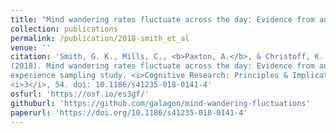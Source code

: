 ```yaml
---
title: "Mind wandering rates fluctuate across the day: Evidence from an experience sampling study"
collection: publications
permalink: /publication/2018-smith_et_al
venue: ''
citation: 'Smith, G. K., Mills, C., <b>Paxton, A.</b>, & Christoff, K.
(2018). Mind wandering rates fluctuate across the day: Evidence from an
experience sampling study. <i>Cognitive Research: Principles & Implications</i>,
<i>3</i>, 54. doi: 10.1186/s41235-018-0141-4'
osfurl: 'https://osf.io/es3gf/'
githuburl: 'https://github.com/galagon/mind-wandering-fluctuations'
paperurl: 'https://doi.org/10.1186/s41235-018-0141-4'
---
```

